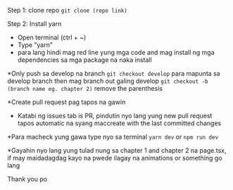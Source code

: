 Step 1: clone repo 
```git clone (repo link)```

Step 2: Install yarn 
- Open terminal (ctrl + ~)
- Type "yarn"
- para lang hindi mag red line yung mga code and mag install ng mga dependencies sa mga package na naka install

*Only push sa develop na branch
```git checkout develop``` para mapunta sa develop branch 
then mag branch out galing develop 
```git checkout -b (branch name eg. chapter 2)``` remove the parenthesis 

*Create pull request pag tapos na gawin
- Katabi ng issues tab is PR, pindutin nyo lang yung new pull request tapos automatic na syang maccreate with the last committed changes

*Para macheck yung gawa type nyo sa terminal ```yarn dev``` or ```npm run dev```

*Gayahin nyo lang yung tulad nung sa chapter 1 and chapter 2 na page.tsx, if may maidadagdag kayo na pwede ilagay na animations or something go lang 

Thank you po 
